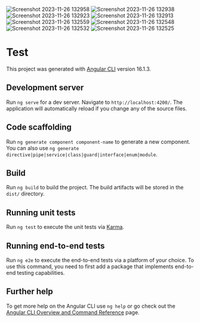 ![Screenshot 2023-11-26 132958](https://github.com/heavenvalentine/WaktuWaktu/assets/121389422/bbcad29e-49fc-4802-8742-7cf6946ebfa7)
![Screenshot 2023-11-26 132938](https://github.com/heavenvalentine/WaktuWaktu/assets/121389422/a9531bfa-7bac-474d-9e80-af88f8665f6a)
![Screenshot 2023-11-26 132923](https://github.com/heavenvalentine/WaktuWaktu/assets/121389422/14848180-a5b2-455d-857b-f24dc339a9c0)
![Screenshot 2023-11-26 132913](https://github.com/heavenvalentine/WaktuWaktu/assets/121389422/9aba65d2-2249-4a54-a98b-d663f0c53507)
![Screenshot 2023-11-26 132559](https://github.com/heavenvalentine/WaktuWaktu/assets/121389422/2ca0fc6f-54bb-4bf4-9cdb-3d55fa2bf076)
![Screenshot 2023-11-26 132548](https://github.com/heavenvalentine/WaktuWaktu/assets/121389422/fd075727-32a0-417e-a4cc-5341e9566338)
![Screenshot 2023-11-26 132532](https://github.com/heavenvalentine/WaktuWaktu/assets/121389422/af9887d9-948e-462d-a4bc-3f0045b04db6)
![Screenshot 2023-11-26 132525](https://github.com/heavenvalentine/WaktuWaktu/assets/121389422/199cf9bf-4b9f-4c9a-9b74-b79727fc85d3)



# Test

This project was generated with [Angular CLI](https://github.com/angular/angular-cli) version 16.1.3.

## Development server

Run `ng serve` for a dev server. Navigate to `http://localhost:4200/`. The application will automatically reload if you change any of the source files.

## Code scaffolding

Run `ng generate component component-name` to generate a new component. You can also use `ng generate directive|pipe|service|class|guard|interface|enum|module`.

## Build

Run `ng build` to build the project. The build artifacts will be stored in the `dist/` directory.

## Running unit tests

Run `ng test` to execute the unit tests via [Karma](https://karma-runner.github.io).

## Running end-to-end tests

Run `ng e2e` to execute the end-to-end tests via a platform of your choice. To use this command, you need to first add a package that implements end-to-end testing capabilities.

## Further help

To get more help on the Angular CLI use `ng help` or go check out the [Angular CLI Overview and Command Reference](https://angular.io/cli) page.
